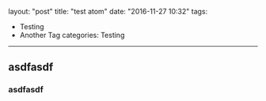 layout: "post"
title: "test atom"
date: "2016-11-27 10:32"
tags:
  - Testing
  - Another Tag
categories: Testing
---

## asdfasdf

### asdfasdf
